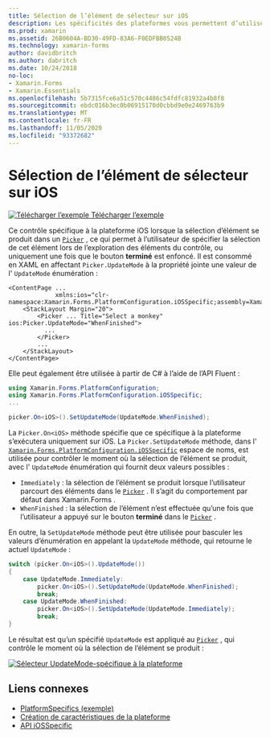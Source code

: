 ```yaml
---
title: Sélection de l’élément de sélecteur sur iOS
description: Les spécificités des plateformes vous permettent d’utiliser des fonctionnalités uniquement disponibles sur une plateforme spécifique, sans implémenter de convertisseurs ou d’effets personnalisés. Cet article explique comment utiliser le spécifique à la plateforme iOS qui contrôle le moment où la sélection de l’élément se produit dans un sélecteur.
ms.prod: xamarin
ms.assetid: 26B0604A-BD30-49FD-83A6-F0EDFBB0524B
ms.technology: xamarin-forms
author: davidbritch
ms.author: dabritch
ms.date: 10/24/2018
no-loc:
- Xamarin.Forms
- Xamarin.Essentials
ms.openlocfilehash: 5b7315fce6a51c570c4486c54fdfc81932a4b8f8
ms.sourcegitcommit: ebdc016b3ec0b06915170d0cbbd9e0e2469763b9
ms.translationtype: MT
ms.contentlocale: fr-FR
ms.lasthandoff: 11/05/2020
ms.locfileid: "93372682"
---
```

# <a name="picker-item-selection-on-ios"></a>Sélection de l’élément de sélecteur sur iOS

[![Télécharger l’exemple](~/media/shared/download.png) Télécharger l’exemple](/samples/xamarin/xamarin-forms-samples/userinterface-platformspecifics)

Ce contrôle spécifique à la plateforme iOS lorsque la sélection d’élément se produit dans un [`Picker`](xref:Xamarin.Forms.Picker) , ce qui permet à l’utilisateur de spécifier la sélection de cet élément lors de l’exploration des éléments du contrôle, ou uniquement une fois que le bouton **terminé** est enfoncé. Il est consommé en XAML en affectant `Picker.UpdateMode` à la propriété jointe une valeur de l' `UpdateMode` énumération :

```xaml
<ContentPage ...
             xmlns:ios="clr-namespace:Xamarin.Forms.PlatformConfiguration.iOSSpecific;assembly=Xamarin.Forms.Core">
    <StackLayout Margin="20">
        <Picker ... Title="Select a monkey" ios:Picker.UpdateMode="WhenFinished">
          ...
        </Picker>
        ...
    </StackLayout>
</ContentPage>
```

Elle peut également être utilisée à partir de C# à l’aide de l’API Fluent :

```csharp
using Xamarin.Forms.PlatformConfiguration;
using Xamarin.Forms.PlatformConfiguration.iOSSpecific;
...

picker.On<iOS>().SetUpdateMode(UpdateMode.WhenFinished);
```

La `Picker.On<iOS>` méthode spécifie que ce spécifique à la plateforme s’exécutera uniquement sur iOS. La `Picker.SetUpdateMode` méthode, dans l' [`Xamarin.Forms.PlatformConfiguration.iOSSpecific`](xref:Xamarin.Forms.PlatformConfiguration.iOSSpecific) espace de noms, est utilisée pour contrôler le moment où la sélection de l’élément se produit, avec l' `UpdateMode` énumération qui fournit deux valeurs possibles :

- `Immediately` : la sélection de l’élément se produit lorsque l’utilisateur parcourt des éléments dans le [`Picker`](xref:Xamarin.Forms.Picker) . Il s’agit du comportement par défaut dans Xamarin.Forms .
- `WhenFinished` : la sélection de l’élément n’est effectuée qu’une fois que l’utilisateur a appuyé sur le bouton **terminé** dans le [`Picker`](xref:Xamarin.Forms.Picker) .

En outre, la `SetUpdateMode` méthode peut être utilisée pour basculer les valeurs d’énumération en appelant la `UpdateMode` méthode, qui retourne le actuel `UpdateMode` :

```csharp
switch (picker.On<iOS>().UpdateMode())
{
    case UpdateMode.Immediately:
        picker.On<iOS>().SetUpdateMode(UpdateMode.WhenFinished);
        break;
    case UpdateMode.WhenFinished:
        picker.On<iOS>().SetUpdateMode(UpdateMode.Immediately);
        break;
}
```

Le résultat est qu’un spécifié `UpdateMode` est appliqué au [`Picker`](xref:Xamarin.Forms.Picker) , qui contrôle le moment où la sélection de l’élément se produit :

[![Sélecteur UpdateMode-spécifique à la plateforme](picker-selection-images/picker-updatemode.png)](picker-selection-images/picker-updatemode-large.png#lightbox "Platform-Specific de la UpdateMode du sélecteur")

## <a name="related-links"></a>Liens connexes

- [PlatformSpecifics (exemple)](/samples/xamarin/xamarin-forms-samples/userinterface-platformspecifics)
- [Création de caractéristiques de la plateforme](~/xamarin-forms/platform/platform-specifics/index.md#creating-platform-specifics)
- [API iOSSpecific](xref:Xamarin.Forms.PlatformConfiguration.iOSSpecific)